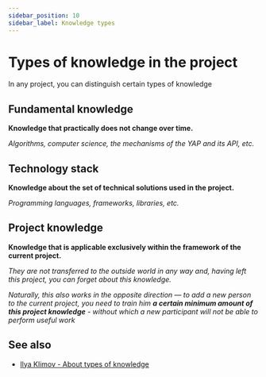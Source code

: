 ```yaml
---
sidebar_position: 10
sidebar_label: Knowledge types
---
```


# Types of knowledge in the project

In any project, you can distinguish certain types of knowledge

## Fundamental knowledge

**Knowledge that practically does not change over time.**

*Algorithms, computer science, the mechanisms of the YAP and its API, etc.*

## Technology stack

**Knowledge about the set of technical solutions used in the project.**

*Programming languages, frameworks, libraries, etc.*

## Project knowledge

**Knowledge that is applicable exclusively within the framework of the current project.**

*They are not transferred to the outside world in any way and, having left this project, you can forget about this knowledge.*

*Naturally, this also works in the opposite direction — to add a new person to the current project, you need to train him **a certain minimum amount of this project knowledge** - without which a new participant will not be able to perform useful work*

## See also

- [Ilya Klimov - About types of knowledge][ext-klimov]

[ext-klimov]: https://youtu.be/4xyb_tA-uw0?t=249
